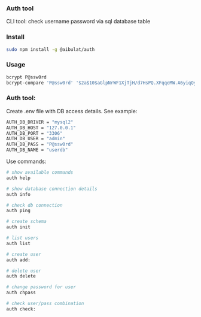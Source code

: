### Auth tool

CLI tool: check username password via sql database table

### Install

```bash
sudo npm install -g @aibulat/auth
```

### Usage

```bash
bcrypt P@ssw0rd
bcrypt-compare 'P@ssw0rd' '$2a$10$aGlpNrWF1XjTjH/d7HsPQ.XFqqeMW.A6yiqQyVf3hCYeDJeO.9Zye'
```

### Auth tool:

Create .env file with DB access details. See example:

```bash
AUTH_DB_DRIVER = "mysql2"
AUTH_DB_HOST = "127.0.0.1"
AUTH_DB_PORT = "3306"
AUTH_DB_USER = "admin"
AUTH_DB_PASS = "P@ssw0rd"
AUTH_DB_NAME = "userdb"
```

Use commands:

```bash
# show available commands
auth help

# show database connection details
auth info

# check db connection
auth ping

# create schema
auth init

# list users
auth list

# create user
auth add:

# delete user
auth delete

# change password for user
auth chpass

# check user/pass combination
auth check:
```

